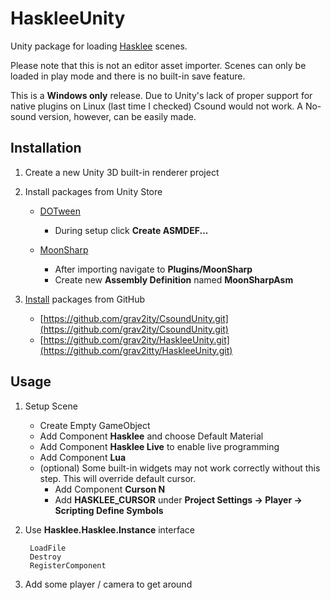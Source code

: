 # HaskleeUnity

Unity package for loading [Hasklee](https://github.com/grav2itty/hasklee) scenes.

Please note that this is not an editor asset importer. Scenes can only be loaded in play mode and there is no built-in save feature.

This is a **Windows only** release. Due to Unity's lack of proper support for native plugins on Linux (last time I checked) Csound would not work. A No-sound version, however, can be easily made.

## Installation

1. Create a new Unity 3D built-in renderer project
2. Install packages from Unity Store

    - [DOTween](https://assetstore.unity.com/packages/tools/animation/dotween-hotween-v2-27676)

        - During setup click **Create ASMDEF...**

    - [MoonSharp](https://assetstore.unity.com/packages/tools/moonsharp-33776)

        - After importing navigate to **Plugins/MoonSharp**
        - Create new **Assembly Definition** named **MoonSharpAsm**

3. [Install](https://docs.unity3d.com/Manual/upm-ui-giturl.html) packages from GitHub

    - [https://github.com/grav2ity/CsoundUnity.git](https://github.com/grav2ity/CsoundUnity.git)
    - [https://github.com/grav2ity/HaskleeUnity.git](https://github.com/grav2itty/HaskleeUnity.git)



## Usage

1. Setup Scene

    - Create Empty GameObject
    - Add Component **Hasklee** and choose Default Material
    - Add Component **Hasklee Live** to enable live programming
    - Add Component **Lua**
    - (optional) Some built-in widgets may not work correctly without this step. This will override default cursor.
        - Add Component **Curson N**
        - Add **HASKLEE_CURSOR** under **Project Settings -> Player -> Scripting Define Symbols**

2. Use **Hasklee.Hasklee.Instance** interface

        LoadFile
        Destroy
        RegisterComponent

3. Add some player / camera to get around
